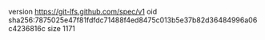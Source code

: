 version https://git-lfs.github.com/spec/v1
oid sha256:7875025e47f81fdfdc71488f4ed8475c013b5e37b82d36484996a06c4236816c
size 1171
